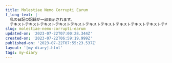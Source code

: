 ```yaml
---
title: Molestiae Nemo Corrupti Earum
f_long-text: |-
  私の日記の記録が一部表示されます。
  テキストテキストテキストテキストテキストテキストテキストテキストテキストテキストテキストテキストテキストテキストテキストテキストテキストテキスト…
slug: molestiae-nemo-corrupti-earum
updated-on: '2023-07-22T07:00:28.344Z'
created-on: '2023-07-22T06:59:19.999Z'
published-on: '2023-07-22T07:55:23.537Z'
layout: '[my-diary].html'
tags: my-diary
---
```



